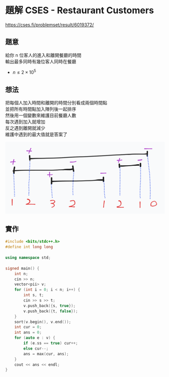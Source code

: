 # 題解 CSES - Restaurant Customers
https://cses.fi/problemset/result/6019372/
## 題意
給你 n 位客人的進入和離開餐廳的時間 \
輸出最多同時有幾位客人同時在餐廳
- $n \le 2 \times 10^5$

## 想法
把每個人加入時間和離開的時間分別看成兩個時間點 \
並把所有時間點加入陣列後一起排序 \
然後用一個變數來維護目前餐廳人數 \
每次遇到加入就增加 \
反之遇到離開就減少 \
維護中遇到的最大值就是答案了

![](https://github.com/dada878/blog/blob/master/assets/2023-09-02-04-19-14.png?raw=true)
## 實作
```cpp
#include <bits/stdc++.h>
#define int long long
 
using namespace std;
 
signed main() {
	int n;
	cin >> n;
	vector<pii> v;
	for (int i = 0; i < n; i++) {
		int s, t;
		cin >> s >> t;
		v.push_back({s, true});
		v.push_back({t, false});
	}
	sort(v.begin(), v.end());
	int cur = 0;
	int ans = 0;
	for (auto e : v) {
		if (e.ss == true) cur++;
		else cur--;
		ans = max(cur, ans);
	}
	cout << ans << endl;
}
```
